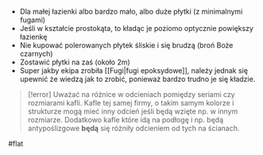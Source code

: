 - Dla małej łazienki albo bardzo mało, albo duże płytki (z minimalnymi fugami)
- Jeśli w kształcie prostokąta, to kładąc je poziomo optycznie powiększy łazienkę 
- Nie kupować polerowanych płytek śliskie i się brudzą (broń Boże czarnych)
- Zostawić płytki na zaś (około 2m)
- Super jakby ekipa zrobiła [[Fugi|fugi epoksydowe]], należy jednak się upewnić że wiedzą jak to zrobić, ponieważ bardzo trudno je się kładzie. 

>[!error]
>Uważać na różnice w odcieniach pomiędzy seriami czy rozmiarami kafli. Kafle tej samej firmy, o takim samym kolorze i strukturze mogą mieć inny odcień jeśli będą wzięte np. w innym rozmiarze. Dodatkowo kafle które idą na podłogę i np. będą antypoślizgowe **będą** się różniły odcieniem od tych na ścianach.

#flat